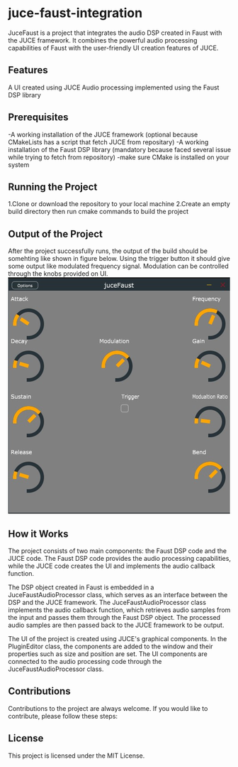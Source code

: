 # juce-faust-integration

JuceFaust is a project that integrates the audio DSP created in Faust with the JUCE framework. It combines the powerful audio processing capabilities of Faust with the user-friendly UI creation features of JUCE.

## Features
A UI created using JUCE
Audio processing implemented using the Faust DSP library

## Prerequisites
-A working installation of the JUCE framework (optional because CMakeLists has a script that fetch JUCE from repositary)
-A working installation of the Faust DSP library (mandatory because faced several issue while trying to fetch from repository)
-make sure CMake is installed on your system

## Running the Project
1.Clone or download the repository to your local machine
2.Create an empty build directory then run cmake commands to build the project

## Output of the Project
After the project successfully runs, the output of the build should be somehting like shown in figure below. Using the trigger button it should give some output like modulated frequency signal. Modulation can be controlled through the knobs provided on UI.
![User Interface of the Standalone Application build from source code provided](/UI_Output.jpg)


## How it Works
The project consists of two main components: the Faust DSP code and the JUCE code. The Faust DSP code provides the audio processing capabilities, while the JUCE code creates the UI and implements the audio callback function.

The DSP object created in Faust is embedded in a JuceFaustAudioProcessor class, which serves as an interface between the DSP and the JUCE framework. The JuceFaustAudioProcessor class implements the audio callback function, which retrieves audio samples from the input and passes them through the Faust DSP object. The processed audio samples are then passed back to the JUCE framework to be output.

The UI of the project is created using JUCE's graphical components. In the PluginEditor class, the components are added to the window and their properties such as size and position are set. The UI components are connected to the audio processing code through the JuceFaustAudioProcessor class.

## Contributions
Contributions to the project are always welcome. If you would like to contribute, please follow these steps:

## License
This project is licensed under the MIT License.